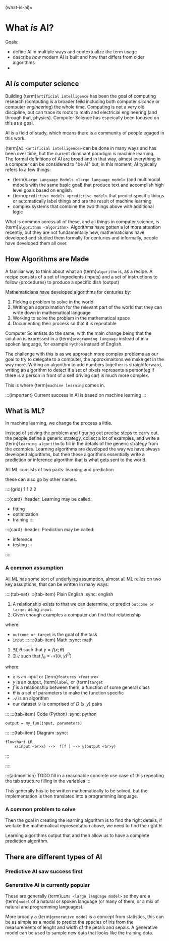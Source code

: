 (what-is-ai)=
# What *is* AI? 

Goals:
- define AI in multiple ways and contextualize the term usage
- describe *how* modern AI is built and how that differs from older algorithms
- 

## AI *is* computer science

Building {term}`artificial intelligence` has been the goal of computing research (computing is a  broader feild including both computer *sicence* or computer *engineering*) the whole time.  Computing is not a very old discipline, but can trace its roots to math and electricial engineering (and through that, physics). Computer Science has espeically been focused on this as a goal. 


AI is a field of study, which means there is a community of people egaged in this work. 

{term}`AI <artificial intelligence>` can be done in many ways and has been over time, but the current dominant paradigm is machine learning.  
The formal definitions of AI are broad and in that way, almost everything in a computer can be considered to "be AI" but, in this moment, AI typically refers to a few things:
- {term}`Large Language Models <large language model>` (and multimodal mdoels with the same basic goal) that produce text and accomplish high level goals based on english
- {term}`predictive models <predictive model>` that predict specific things or automatically label things and are the result of machine learning
- complex systems that combine the two things above with additional logic


What is common across all of these, and all things in computer science, is {term}`algorithms <algorithm>`. Algorithms have gotten a lot more attention recently, but they are not fundamentally new, mathematicians have developed and studied them formally for centuries and informally, people have developed them all over. 

## How Algorithms are Made 

A familiar way to think about what an {term}`algorithm` is, as a recipe. A recipe consists of a set of ingredients (inputs) and a set of instructions to follow (procedures) to produce a specific dish (output)

Mathematicians have developed algorithms for centuries by:
1. Picking a problem to solve in the world
2. Writing an approximation for the relevant part of the world that they can write down in mathematical language
3. Working to solve the problem in the mathematical space
4. Documenting their process so that it is repeatable

Computer Scientists do the same, with the main change being that the solution is expressed in a {term}`programming language` instead of in a spoken language, for example `Python` instead of English. 

The challenge with this is as we approach more complex problems as our goal to try to delegate to a computer, the approximaitons we make get in the way more. Writing an algorithm to add numbers together is straightforward, writing an algorithm to detect if a set of pixels represents a person(eg if there is a person in front of a self driving car) is much more complex. 

This is where {term}`machine learning` comes in. 

:::{important}
Current success in AI is based on machine learning
:::


## What is ML? 

In machine learning, we change the process a little.  

Instead of solving the problem and figuring out precise steps to carry out, the people define a generic strategy, collect a lot of examples, and write a {term}`learning algorithm` to fill in the details of the generic strategy from the examples. 
Learning algorithms are developed the way we have always developed algorithms, but then these algorithms essentially write a prediction or inference algorithm that is what gets sent to the world. 


All ML consists of two parts: learning and prediction 

these can also go by other names. 

::::{grid} 1 1 2 2

:::{card}
:header: Learning may be called:
- fitting
- optimization
- training
:::

:::{card}
:header: Prediction may be called:
- inference
- testing
:::

::::


### A common assumption


All ML has some sort of underlying assumption, almost all ML relies on two key assuptions, that can be written in many ways: 

::::{tab-set}
:::{tab-item} Plain English
:sync: english 
1. A relationship exists to that we can determine, or predict `outcome or target`  using `input`. 
2. Given enough examples a computer can find that relationship

where: 
- `outcome or target` is the goal of the task 
- `input` 
:::
:::{tab-item} Math
:sync: math

1. $\exists f,\theta$ such that $y = f(x; \theta)$
2. $\exists \mathcal{A}$ such that $f_{\theta} = \mathcal{A}((x,y)^D)$

where:
- $x$ is an input or {term}`features <feature>`
- $y$ is an output, {term}`label`, or {term}`target`
- $f$ is a relationship between them, a function of some general class
- $\theta$ is a set of parameters to make the function specific
- $\mathcal{A}$ is an algorithm
- our dataset $\mathcal{D}$ is comprised of $D$ $(x,y)$ pairs


:::
:::{tab-item} Code (Python)
:sync: python


```
output = my_fun(input, parameters)
```

:::
:::{tab-item} Diagram
:sync: 

```{mermaid}
flowchart LR
    x(input <br>x) -->  f[f ] --> y(output <br>y)
```
<!--  <sub>#952;</sub -->


:::

::::


<!-- To make this concrete, this could be as simple as a linear regression -->
:::{admonition} TODO
fill in a reasonable concrete use case of this repeating the tab structure filling in the variables
:::

This generally has to be written mathematically to be solved, but the implementation is then translated into a programming language. 

### A common problem to solve

Then the goal in creating the learning algorithm is to find the right details, if we take the mathematical representation above, we need to find the right $\theta$.  

Learning algorithms output that and then allow us to have a complete prediction algorithm.  

## There are different types of AI 

### Predictive AI saw success first 


### Generative AI is currently popular

These are generally {term}`LLMs <large language model>` so they are a {term}`model` of a natural or spoken language (or many of them, or a mix of natural and programming languages).  

More broadly a {term}`generative model` is a concept from statistics, this can be as simple as a model to predict the species of iris from the measurements of lenght and width of the petals and sepals. A generative model can be used to sample new data that looks like the training data.  





<!-- 
## Limitiations


-  -->

